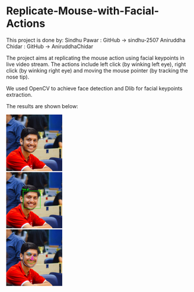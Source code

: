 # Replicate-Mouse-with-Facial-Actions

This project is done by:
Sindhu Pawar : GitHub -> sindhu-2507
Aniruddha Chidar : GitHub -> AniruddhaChidar

The project aims at replicating the mouse action using facial keypoints in live video stream.
The actions include left click (by winking left eye), right click (by winking right eye) and moving
the mouse pointer (by tracking the nose tip).

We used OpenCV to achieve face detection and Dlib for facial keypoints extraction.

The results are shown below:

 <div class="row">
  <div class="column">
    <img src="profile.jpg" alt="Snow" style="width:30%">
  </div>
  <div class="column">
    <img src="rename.png" alt="Forest" style="width:30%">
  </div>
  <div class="column">
    <img src="new.png" alt="Mountains" style="width:30%">
  </div>
</div> 


